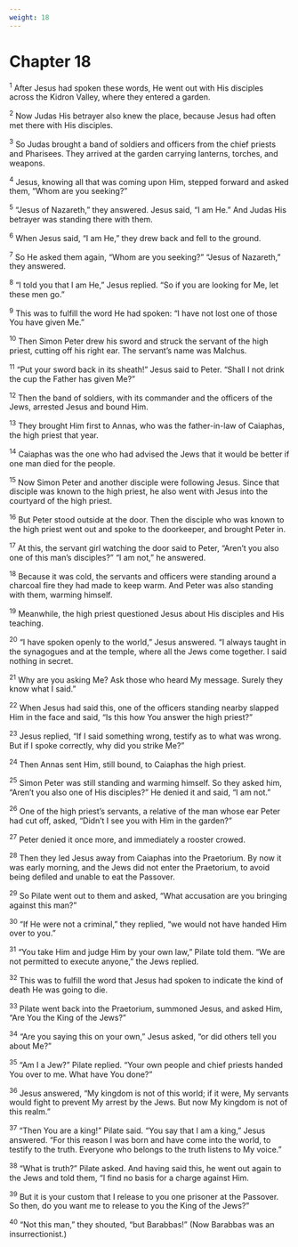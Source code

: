 ```yaml
---
weight: 18
---
```


# Chapter 18

<sup>1</sup> After Jesus had spoken these words, He went out with His disciples across the Kidron Valley, where they entered a garden. 

<sup>2</sup> Now Judas His betrayer also knew the place, because Jesus had often met there with His disciples. 

<sup>3</sup> So Judas brought a band of soldiers and officers from the chief priests and Pharisees. They arrived at the garden carrying lanterns, torches, and weapons. 

<sup>4</sup> Jesus, knowing all that was coming upon Him, stepped forward and asked them, “Whom are you seeking?” 

<sup>5</sup> “Jesus of Nazareth,” they answered. Jesus said, “I am He.” And Judas His betrayer was standing there with them. 

<sup>6</sup> When Jesus said, “I am He,” they drew back and fell to the ground. 

<sup>7</sup> So He asked them again, “Whom are you seeking?” “Jesus of Nazareth,” they answered. 

<sup>8</sup> “I told you that I am He,” Jesus replied. “So if you are looking for Me, let these men go.” 

<sup>9</sup> This was to fulfill the word He had spoken: “I have not lost one of those You have given Me.” 

<sup>10</sup> Then Simon Peter drew his sword and struck the servant of the high priest, cutting off his right ear. The servant’s name was Malchus. 

<sup>11</sup> “Put your sword back in its sheath!” Jesus said to Peter. “Shall I not drink the cup the Father has given Me?” 

<sup>12</sup> Then the band of soldiers, with its commander and the officers of the Jews, arrested Jesus and bound Him. 

<sup>13</sup> They brought Him first to Annas, who was the father-in-law of Caiaphas, the high priest that year. 

<sup>14</sup> Caiaphas was the one who had advised the Jews that it would be better if one man died for the people. 

<sup>15</sup> Now Simon Peter and another disciple were following Jesus. Since that disciple was known to the high priest, he also went with Jesus into the courtyard of the high priest. 

<sup>16</sup> But Peter stood outside at the door. Then the disciple who was known to the high priest went out and spoke to the doorkeeper, and brought Peter in. 

<sup>17</sup> At this, the servant girl watching the door said to Peter, “Aren’t you also one of this man’s disciples?” “I am not,” he answered. 

<sup>18</sup> Because it was cold, the servants and officers were standing around a charcoal fire they had made to keep warm. And Peter was also standing with them, warming himself. 

<sup>19</sup> Meanwhile, the high priest questioned Jesus about His disciples and His teaching. 

<sup>20</sup> “I have spoken openly to the world,” Jesus answered. “I always taught in the synagogues and at the temple, where all the Jews come together. I said nothing in secret. 

<sup>21</sup> Why are you asking Me? Ask those who heard My message. Surely they know what I said.” 

<sup>22</sup> When Jesus had said this, one of the officers standing nearby slapped Him in the face and said, “Is this how You answer the high priest?” 

<sup>23</sup> Jesus replied, “If I said something wrong, testify as to what was wrong. But if I spoke correctly, why did you strike Me?” 

<sup>24</sup> Then Annas sent Him, still bound, to Caiaphas the high priest. 

<sup>25</sup> Simon Peter was still standing and warming himself. So they asked him, “Aren’t you also one of His disciples?” He denied it and said, “I am not.” 

<sup>26</sup> One of the high priest’s servants, a relative of the man whose ear Peter had cut off, asked, “Didn’t I see you with Him in the garden?” 

<sup>27</sup> Peter denied it once more, and immediately a rooster crowed. 

<sup>28</sup> Then they led Jesus away from Caiaphas into the Praetorium. By now it was early morning, and the Jews did not enter the Praetorium, to avoid being defiled and unable to eat the Passover. 

<sup>29</sup> So Pilate went out to them and asked, “What accusation are you bringing against this man?” 

<sup>30</sup> “If He were not a criminal,” they replied, “we would not have handed Him over to you.” 

<sup>31</sup> “You take Him and judge Him by your own law,” Pilate told them. “We are not permitted to execute anyone,” the Jews replied. 

<sup>32</sup> This was to fulfill the word that Jesus had spoken to indicate the kind of death He was going to die. 

<sup>33</sup> Pilate went back into the Praetorium, summoned Jesus, and asked Him, “Are You the King of the Jews?” 

<sup>34</sup> “Are you saying this on your own,” Jesus asked, “or did others tell you about Me?” 

<sup>35</sup> “Am I a Jew?” Pilate replied. “Your own people and chief priests handed You over to me. What have You done?” 

<sup>36</sup> Jesus answered, “My kingdom is not of this world; if it were, My servants would fight to prevent My arrest by the Jews. But now My kingdom is not of this realm.” 

<sup>37</sup> “Then You are a king!” Pilate said. “You say that I am a king,” Jesus answered. “For this reason I was born and have come into the world, to testify to the truth. Everyone who belongs to the truth listens to My voice.” 

<sup>38</sup> “What is truth?” Pilate asked. And having said this, he went out again to the Jews and told them, “I find no basis for a charge against Him. 

<sup>39</sup> But it is your custom that I release to you one prisoner at the Passover. So then, do you want me to release to you the King of the Jews?” 

<sup>40</sup> “Not this man,” they shouted, “but Barabbas!” (Now Barabbas was an insurrectionist.) 


